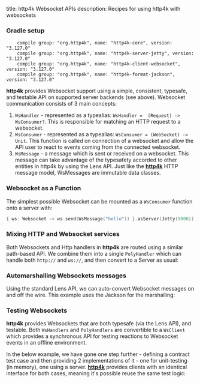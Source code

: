 title: http4k Websocket APIs
description: Recipes for using http4k with websockets

### Gradle setup
```
    compile group: "org.http4k", name: "http4k-core", version: "3.127.0"
    compile group: "org.http4k", name: "http4k-server-jetty", version: "3.127.0"
    compile group: "org.http4k", name: "http4k-client-websocket", version: "3.127.0"
    compile group: "org.http4k", name: "http4k-format-jackson", version: "3.127.0"
```

**http4k** provides Websocket support using a simple, consistent, typesafe, and testable API on supported server backends (see above). Websocket communication consists of 3 main concepts:

1. `WsHandler` - represented as a typealias: `WsHandler =  (Request) -> WsConsumer?`. This is responsible for matching an HTTP request to a websocket.
1. `WsConsumer` - represented as a typealias: `WsConsumer = (WebSocket) -> Unit`. This function is called on connection of a websocket and allow the API user to react to events coming from the connected websocket.
1. `WsMessage` - a message which is sent or received on a websocket. This message can take advantage of the typesafety accorded to other entities in http4k by using the Lens API. Just like the [**http4k**](https://github.com/http4k/http4k) HTTP message model, WsMessages are immutable data classes.

### Websocket as a Function
The simplest possible Websocket can be mounted as a `WsConsumer` function onto a server with:
```kotlin
{ ws: Websocket -> ws.send(WsMessage("hello")) }.asServer(Jetty(9000)).start()
```

### Mixing HTTP and Websocket services [<img class="octocat"/>](https://github.com/http4k/http4k/blob/master/src/docs/cookbook/websockets/example_polyhandler.kt)
Both Websockets and Http handlers in **http4k** are routed using a similar path-based API. We combine them into a single `PolyHandler` which can handle both `http://` and `ws://`, and then convert to a Server as usual:
<script src="https://gist-it.appspot.com/https://github.com/http4k/http4k/blob/master/src/docs/cookbook/websockets/example_polyhandler.kt"></script>

### Automarshalling Websockets messages [<img class="octocat"/>](https://github.com/http4k/http4k/blob/master/src/docs/cookbook/websockets/example_automarshalling.kt)
Using the standard Lens API, we can auto-convert Websocket messages on and off the wire. This example uses the Jackson for the marshalling:
<script src="https://gist-it.appspot.com/https://github.com/http4k/http4k/blob/master/src/docs/cookbook/websockets/example_automarshalling.kt"></script>

### Testing Websockets [<img class="octocat"/>](https://github.com/http4k/http4k/blob/master/src/docs/cookbook/websockets/example_testing.kt)
**http4k** provides Websockets that are both typesafe (via the Lens API), and testable. Both `WsHandlers` and `PolyHandlers` are convertible to a `WsClient` which provides a synchronous API for testing reactions to Websocket events in an offline environment.

In the below example, we have gone one step further - defining a contract test case and then providing 2 implementations of it - one for unit-testing (in memory), one using a server. [**http4k**](https://github.com/http4k/http4k) provides clients with an identical interface for both cases, meaning it's possible reuse the same test logic:

<script src="https://gist-it.appspot.com/https://github.com/http4k/http4k/blob/master/src/docs/cookbook/websockets/example_testing.kt"></script>
